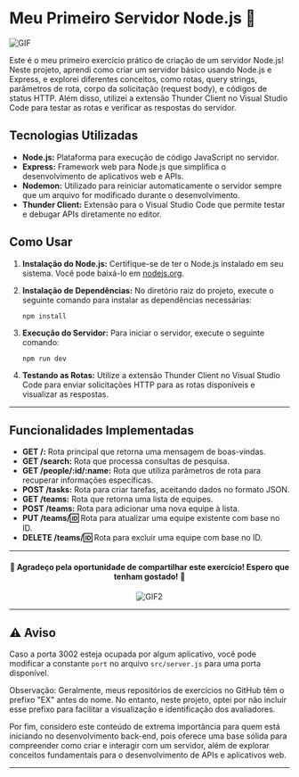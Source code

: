 # Meu Primeiro Servidor Node.js 🚀

![GIF](https://static.wixstatic.com/media/33dac1_413fc06da72742ea85bacffa58330fab~mv2.gif)

Este é o meu primeiro exercício prático de criação de um servidor Node.js! Neste projeto, aprendi como criar um servidor básico usando Node.js e Express, e explorei diferentes conceitos, como rotas, query strings, parâmetros de rota, corpo da solicitação (request body), e códigos de status HTTP. Além disso, utilizei a extensão Thunder Client no Visual Studio Code para testar as rotas e verificar as respostas do servidor.

## Tecnologias Utilizadas

- **Node.js:** Plataforma para execução de código JavaScript no servidor.
- **Express:** Framework web para Node.js que simplifica o desenvolvimento de aplicativos web e APIs.
- **Nodemon:** Utilizado para reiniciar automaticamente o servidor sempre que um arquivo for modificado durante o desenvolvimento.
- **Thunder Client:** Extensão para o Visual Studio Code que permite testar e debugar APIs diretamente no editor.

## Como Usar

1. **Instalação do Node.js:** Certifique-se de ter o Node.js instalado em seu sistema. Você pode baixá-lo em [nodejs.org](https://nodejs.org/).
   
2. **Instalação de Dependências:** No diretório raiz do projeto, execute o seguinte comando para instalar as dependências necessárias:

    ```
    npm install
    ```

3. **Execução do Servidor:** Para iniciar o servidor, execute o seguinte comando:

    ```
    npm run dev
    ```

4. **Testando as Rotas:** Utilize a extensão Thunder Client no Visual Studio Code para enviar solicitações HTTP para as rotas disponíveis e visualizar as respostas.

---

## Funcionalidades Implementadas

- **GET /:** Rota principal que retorna uma mensagem de boas-vindas.
- **GET /search:** Rota que processa consultas de pesquisa.
- **GET /people/:id/:name:** Rota que utiliza parâmetros de rota para recuperar informações específicas.
- **POST /tasks:** Rota para criar tarefas, aceitando dados no formato JSON.
- **GET /teams:** Rota que retorna uma lista de equipes.
- **POST /teams:** Rota para adicionar uma nova equipe à lista.
- **PUT /teams/:id:** Rota para atualizar uma equipe existente com base no ID.
- **DELETE /teams/:id:** Rota para excluir uma equipe com base no ID.

---

<div align="center">
  <h4>🚀 Agradeço pela oportunidade de compartilhar este exercício! Espero que tenham gostado! 🚀</h4>
  <img src="https://i.pinimg.com/originals/aa/48/46/aa4846d84035bb97903a10edfe0f22e9.gif" alt="GIF2" style="max-width: 250px;">
</div>

---

## ⚠️ Aviso

Caso a porta 3002 esteja ocupada por algum aplicativo, você pode modificar a constante `port` no arquivo `src/server.js` para uma porta disponível.

Observação: Geralmente, meus repositórios de exercícios no GitHub têm o prefixo "EX" antes do nome. No entanto, neste projeto, optei por não incluir esse prefixo para facilitar a visualização e identificação dos avaliadores.

Por fim, considero este conteúdo de extrema importância para quem está iniciando no desenvolvimento back-end, pois oferece uma base sólida para compreender como criar e interagir com um servidor, além de explorar conceitos fundamentais para o desenvolvimento de APIs e aplicativos web.

---

